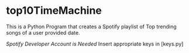 # top10TimeMachine

This is a Python Program that creates a Spotify playlist of Top trending songs of a user provided date.

*Spotify Developer Account is Needed*
Insert appropriate keys in [keys.py]
